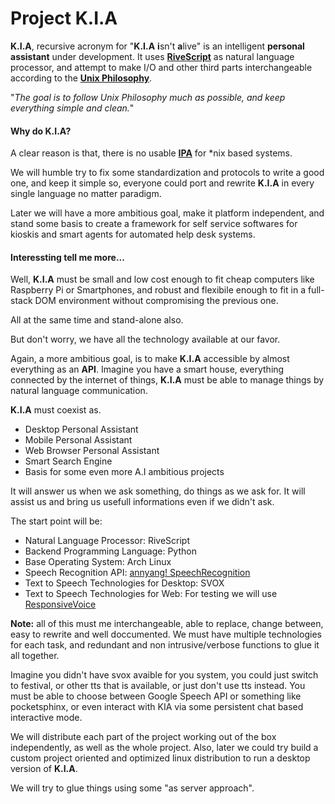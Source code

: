 Project K.I.A
===
**K.I.A**, recursive acronym for "**K.I.A** **i**sn't **a**live" is an intelligent **personal assistant** under development. It uses [**RiveScript**](https://www.rivescript.com) as natural language processor, and attempt to make I/O and other third parts interchangeable according to the [**Unix Philosophy**](https://en.wikipedia.org/wiki/Unix_philosophy).

"*The goal is to follow Unix Philosophy much as possible, and keep everything simple and clean.*"

#### Why do K.I.A?


A clear reason is that, there is no usable [**IPA**](https://en.wikipedia.org/wiki/Intelligent_personal_assistant) for *nix based systems. 

We will humble try to fix some standardization and protocols to write a good one, and keep it simple so, everyone could port and rewrite **K.I.A** in every single language no matter paradigm.

Later we will have a more ambitious goal, make it platform independent, and stand some basis to create a framework for self service softwares for kioskis and smart agents for automated help desk systems.

#### Interessting tell me more...
Well, **K.I.A** must be small and low cost enough to fit cheap computers like Raspberry Pi or Smartphones, and robust and flexibile enough to fit in a full-stack DOM environment without compromising the previous one. 

All at the same time and stand-alone also.

But don't worry, we have all the technology available at our favor.

Again, a more ambitious goal, is to make **K.I.A** accessible by almost everything as an **API**. Imagine you have a smart house, everything connected by the internet of things, **K.I.A** must be able to manage things by natural language communication.

**K.I.A** must coexist as.

* Desktop Personal Assistant
* Mobile Personal Assistant
* Web Browser Personal Assistant
* Smart Search Engine
* Basis for some even more A.I ambitious projects

It will answer us when we ask something, do things as we ask for. It will assist us and bring us usefull informations even if we didn't ask.

The start point will be:

* Natural Language Processor: RiveScript
* Backend Programming Language: Python
* Base Operating System: Arch Linux
* Speech Recognition API: [annyang! SpeechRecognition](https://www.talater.com/annyang/)
* Text to Speech Technologies for Desktop: SVOX
* Text to Speech Technologies for Web: For testing we will use [ResponsiveVoice](http://responsivevoice.org/)

**Note:** all of this must me interchangeable, able to replace, change between, easy to rewrite and well doccumented. We must have multiple technologies for each task, and redundant and non intrusive/verbose functions to glue it all together.

Imagine you didn't have svox avaible for you system, you could just switch to festival, or other tts that is available, or just don't use tts instead. You must be able to choose between Google Speech API or something like pocketsphinx, or even interact with KIA via some persistent chat based interactive mode. 

We will distribute each part of the project working out of the box independently, as well as the whole project. Also, later we could try build a custom project oriented and optimized linux distribution to run a desktop version of **K.I.A**.

We will try to glue things using some "as server approach".





